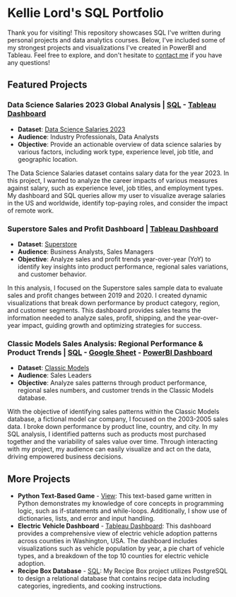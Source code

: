 # Kellie Lord's SQL Portfolio 
Thank you for visiting! This repository showcases SQL I've written during personal projects and data analytics courses. Below, I've included some of my strongest projects and visualizations I've created in PowerBI and Tableau. Feel free to explore, and don't hesitate to [contact me](https://www.linkedin.com/in/kellielord/) if you have any questions! 
## Featured Projects

### Data Science Salaries 2023 Global Analysis | [SQL](https://github.com/kellielord/SQL-Portfolio/blob/main/Data%20Science%20Salaries%20Analysis%20(CTEs%20and%20Joins).sql) - [Tableau Dashboard](https://public.tableau.com/app/profile/kellie.lord/viz/DataScienceSalariesAnalysis_17263310433610/USDashboard)
- **Dataset**: [Data Science Salaries 2023](https://www.kaggle.com/datasets/arnabchaki/data-science-salaries-2023)
- **Audience**: Industry Professionals, Data Analysts
- **Objective**: Provide an actionable overview of data science salaries by various factors, including work type, experience level, job title, and geographic location. 

The Data Science Salaries dataset contains salary data for the year 2023. In this project, I wanted to analyze the career impacts of various measures against salary, such as experience level, job titles, and employment types. My dashboard and SQL queries allow my user to visualize average salaries in the US and worldwide, identify top-paying roles, and consider the impact of remote work. 

### Superstore Sales and Profit Dashboard | [Tableau Dashboard]()
- **Dataset**: [Superstore](https://www.kaggle.com/datasets/monisamir/online-super-store-sales-analysis)
- **Audience**: Business Analysts, Sales Managers
- **Objective**: Analyze sales and profit trends year-over-year (YoY) to identify key insights into product performance, regional sales variations, and customer behavior.

In this analysis, I focused on the Superstore sales sample data to evaluate sales and profit changes between 2019 and 2020. I created dynamic visualizations that break down performance by product category, region, and customer segments. This dashboard provides sales teams the information needed to analyze sales, profit, shipping, and the year-over-year impact, guiding growth and optimizing strategies for success.

### Classic Models Sales Analysis: Regional Performance & Product Trends | [SQL](https://github.com/kellielord/SQL-Portfolio/blob/main/Sales%20Overview%20Classic%20Models.sql) - [Google Sheet](https://docs.google.com/spreadsheets/d/1EEH8KPtTxuVk2v5BaW9RD5ewuMzpaKBpJbFbwCT71ys/pubhtml) - [PowerBI Dashboard](https://github.com/kellielord/SQL-Portfolio/blob/main/Classic%20Models%20Dashboard.pdf)
- **Dataset**: [Classic Models](https://www.kaggle.com/code/rhettap1/classicmodels-w-sql-excel-python)
- **Audience**: Sales Leaders 
- **Objective**: Analyze sales patterns through product performance, regional sales numbers, and customer trends in the Classic Models database.

With the objective of identifying sales patterns within the Classic Models database, a fictional model car company, I focused on the 2003-2005 sales data. I broke down performance by product line, country, and city. In my SQL analysis, I identified patterns such as products most purchased together and the variability of sales value over time. Through interacting with my project, my audience can easily visualize and act on the data, driving empowered business decisions.

## More Projects
- **Python Text-Based Game** - [View](https://github.com/kellielord/SQL-Portfolio/blob/main/Python%20Text%20Based%20Game.py): This text-based game written in Python demonstrates my knowledge of core concepts in programming logic, such as if-statements and while-loops. Additionally, I show use of dictionaries, lists, and error and input handling.
- **Electric Vehicle Dashboard** - [Tableau Dashboard](https://public.tableau.com/app/profile/kellie.lord/viz/ElectricVehicleDashboard_17260145241310/Dashboard1?publish=yes): This dashboard provides a comprehensive view of electric vehicle adoption patterns across counties in Washington, USA. The dashboard includes visualizations such as vehicle population by year, a pie chart of vehicle types, and a breakdown of the top 10 counties for electric vehicle adoption.
- **Recipe Box Database** - [SQL](https://github.com/kellielord/SQL-Portfolio/blob/main/Kellie's%20Recipe%20Box%20in%20PostgreSQL.sql): My Recipe Box project utilizes PostgreSQL to design a relational database that contains recipe data including categories, ingredients, and cooking instructions. 

